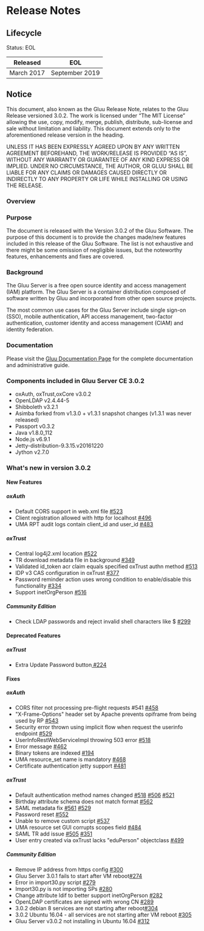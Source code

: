 # Release Notes

## Lifecycle

Status: EOL

| Released | EOL |
| --- | --- |
| March 2017 | September 2019 |

## Notice

This document, also known as the Gluu Release Note, 
relates to the Gluu Release versioned 3.0.2. The work is licensed under “The MIT License” 
allowing the use, copy, modify, merge, publish, distribute, sub-license and sale without 
limitation and liability. This document extends only to the aforementioned release version 
in the heading.

UNLESS IT HAS BEEN EXPRESSLY AGREED UPON BY ANY WRITTEN AGREEMENT BEFOREHAND, 
THE WORK/RELEASE IS PROVIDED “AS IS”, WITHOUT ANY WARRANTY OR GUARANTEE OF ANY KIND 
EXPRESS OR IMPLIED. UNDER NO CIRCUMSTANCE, THE AUTHOR, OR GLUU SHALL BE LIABLE FOR ANY 
CLAIMS OR DAMAGES CAUSED DIRECTLY OR INDIRECTLY TO ANY PROPERTY OR LIFE WHILE INSTALLING 
OR USING THE RELEASE.

### Overview

### Purpose

The document is released with the Version 3.0.2 of the Gluu Software. The purpose of this document is to provide the changes made/new features included in this release of the Gluu Software. The list is not exhaustive and there might be some omission of negligible issues, but the noteworthy features, enhancements and fixes are covered. 

### Background

The Gluu Server is a free open source identity and access management (IAM) platform. The Gluu Server is a container distribution composed of software written by Gluu and incorporated from other open source projects. 

The most common use cases for the Gluu Server include single sign-on (SSO), mobile authentication, API access management, two-factor authentication, customer identity and access management (CIAM) and identity federation.

### Documentation

Please visit the [Gluu Documentation Page](http://www.gluu.org/docs) for the complete 
documentation and administrative guide. 

### Components included in Gluu Server CE 3.0.2
- oxAuth, oxTrust,oxCore v3.0.2
- OpenLDAP v2.4.44-5
- Shibboleth v3.2.1
- Asimba forked from v1.3.0 + v1.3.1 snapshot changes (v1.3.1 was never released)
- Passport v0.3.2
- Java v1.8.0_112
- Node.js v6.9.1
- Jetty-distribution-9.3.15.v20161220
- Jython v2.7.0

### What's new in version 3.0.2

#### New Features
##### oxAuth
- Default CORS support in web.xml file [#523](https://github.com/GluuFederation/oxAuth/issues/523)
- Client registration allowed with http for localhost [#496](https://github.com/GluuFederation/oxAuth/issues/496)
- UMA RPT audit logs contain client_id and user_id [#483](https://github.com/GluuFederation/oxAuth/issues/483)
##### oxTrust
- Central log4j2.xml location [#522](https://github.com/GluuFederation/oxTrust/issues/522)
- TR download metadata file in background [#349](https://github.com/GluuFederation/oxTrust/issues/349)
- Validated id_token acr claim equals specified oxTrust authn method [#513](https://github.com/GluuFederation/oxTrust/issues/513)
- IDP v3 CAS configuration in oxTrust [#377](https://github.com/GluuFederation/oxTrust/issues/377)
- Password reminder action uses wrong condition to enable/disable this functionality [#334](https://github.com/GluuFederation/oxTrust/issues/334)
- Support inetOrgPerson [#516](https://github.com/GluuFederation/oxTrust/issues/516)
##### Community Edition
- Check LDAP passwords and reject invalid shell characters like $ [#299](https://github.com/GluuFederation/community-edition-setup/issues/299)


#### Deprecated Features

##### oxTrust
- Extra Update Password button[ #224](https://github.com/GluuFederation/oxTrust/issues/224)

#### Fixes
##### oxAuth
- CORS filter not processing pre-flight requests #541 [#458](https://github.com/GluuFederation/oxAuth/issues/458)
- "X-Frame-Options" header set by Apache prevents opiframe from being used by RP [#543](https://github.com/GluuFederation/oxAuth/issues/543)
- Security error thrown using implicit flow when request the userinfo endpoint [#529](https://github.com/GluuFederation/oxAuth/issues/529)
- UserInfoRestWebServiceImpl throwing 503 error [#518](https://github.com/GluuFederation/oxAuth/issues/518)
- Error message [#462](https://github.com/GluuFederation/oxAuth/issues/462)
- Binary tokens are indexed [#194](https://github.com/GluuFederation/oxAuth/issues/192)
- UMA resource_set name is mandatory [#468](https://github.com/GluuFederation/oxAuth/issues/468)
- Certificate authentication jetty support [#481](https://github.com/GluuFederation/oxAuth/issues/481)

##### oxTrust
- Default authentication method names changed [#518](https://github.com/GluuFederation/oxTrust/issues/518) [#506](https://github.com/GluuFederation/oxTrust/issues/506) [#521](https://github.com/GluuFederation/oxTrust/issues/521)
- Birthday attribute schema does not match format [#562](https://github.com/GluuFederation/oxTrust/issues/562)
- SAML metadata fix [#561](https://github.com/GluuFederation/oxTrust/issues/561) [#529](https://github.com/GluuFederation/oxTrust/issues/529)
- Password reset [#552](https://github.com/GluuFederation/oxTrust/issues/552)
- Unable to remove custom script [#537](https://github.com/GluuFederation/oxTrust/issues/537)
- UMA resource set GUI corrupts scopes field [#484](https://github.com/GluuFederation/oxTrust/issues/484)
- SAML TR add issue [#505](https://github.com/GluuFederation/oxTrust/issues/505) [#351](https://github.com/GluuFederation/oxTrust/issues/351)
- User entry created via oxTrust lacks "eduPerson" objectclass [#499](https://github.com/GluuFederation/oxTrust/issues/499)
##### Community Edition
- Remove IP address from https config [#300](https://github.com/GluuFederation/community-edition-setup/issues/300)
- Gluu Server 3.0.1 fails to start after VM reboot[#274](https://github.com/GluuFederation/community-edition-setup/issues/274)
- Error in import30.py script [#279](https://github.com/GluuFederation/community-edition-setup/issues/279)
- Import30.py is not importing SPs [#280](https://github.com/GluuFederation/community-edition-setup/issues/280)
- Change attribute ldif to better support inetOrgPerson [#282](https://github.com/GluuFederation/community-edition-setup/issues/282)
- OpenLDAP certificates are signed with wrong CN [#289](https://github.com/GluuFederation/community-edition-setup/issues/289)
- 3.0.2 debian 8 services are not starting after reboot[#304](https://github.com/GluuFederation/community-edition-setup/issues/304)
- 3.0.2 Ubuntu 16.04 - all services are not starting after VM reboot [#305](https://github.com/GluuFederation/community-edition-setup/issues/305)
- Gluu Server v3.0.2 not installing in Ubuntu 16.04 [#312](https://github.com/GluuFederation/community-edition-setup/issues/312)
